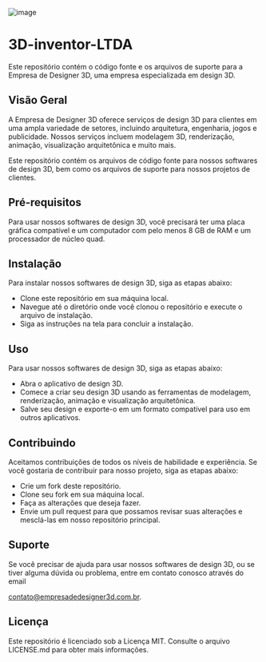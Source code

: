 ![image](https://user-images.githubusercontent.com/128871839/228984981-f3af22b5-461f-450d-9a03-e7ae3f707b82.png)
# 3D-inventor-LTDA
Este repositório contém o código fonte e os arquivos de suporte para a Empresa de Designer 3D, uma empresa especializada em design 3D.
## Visão Geral
A Empresa de Designer 3D oferece serviços de design 3D para clientes em uma ampla variedade de setores, incluindo arquitetura, engenharia, jogos e publicidade. Nossos serviços incluem modelagem 3D, renderização, animação, visualização arquitetônica e muito mais.

Este repositório contém os arquivos de código fonte para nossos softwares de design 3D, bem como os arquivos de suporte para nossos projetos de clientes.

## Pré-requisitos
Para usar nossos softwares de design 3D, você precisará ter uma placa gráfica compatível e um computador com pelo menos 8 GB de RAM e um processador de núcleo quad.

## Instalação
Para instalar nossos softwares de design 3D, siga as etapas abaixo:

+ Clone este repositório em sua máquina local.
+ Navegue até o diretório onde você clonou o repositório e execute o arquivo de instalação.
+ Siga as instruções na tela para concluir a instalação.
## Uso
Para usar nossos softwares de design 3D, siga as etapas abaixo:

+ Abra o aplicativo de design 3D.
+ Comece a criar seu design 3D usando as ferramentas de modelagem, renderização, animação e visualização arquitetônica.
+ Salve seu design e exporte-o em um formato compatível para uso em outros aplicativos.
## Contribuindo
Aceitamos contribuições de todos os níveis de habilidade e experiência. Se você gostaria de contribuir para nosso projeto, siga as etapas abaixo:

+ Crie um fork deste repositório.
+ Clone seu fork em sua máquina local.
+ Faça as alterações que deseja fazer.
+ Envie um pull request para que possamos revisar suas alterações e mesclá-las em nosso repositório principal.
## Suporte
Se você precisar de ajuda para usar nossos softwares de design 3D, ou se tiver alguma dúvida ou problema, entre em contato conosco através do email 

contato@empresadedesigner3d.com.br.

## Licença
Este repositório é licenciado sob a Licença MIT. Consulte o arquivo LICENSE.md para obter mais informações.
